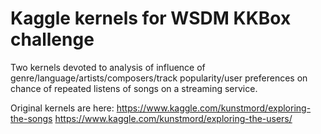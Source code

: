 # Kaggle kernels for WSDM KKBox challenge

Two kernels devoted to analysis of influence of genre/language/artists/composers/track popularity/user preferences on chance of repeated listens of songs on a streaming service.

Original kernels are here:
https://www.kaggle.com/kunstmord/exploring-the-songs
https://www.kaggle.com/kunstmord/exploring-the-users/